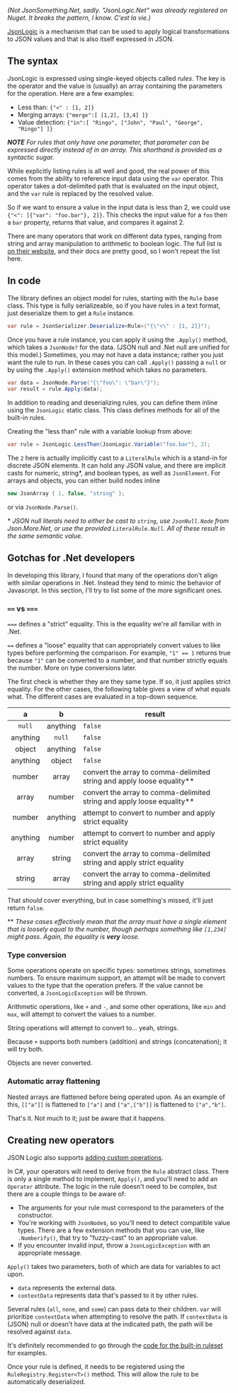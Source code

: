 *(Not Json<nsp>_Something_<nsp>.Net, sadly.  "JsonLogic<nsp>.Net" was already registered on Nuget.  It breaks the pattern, I know.  _C'est la vie_.)*

[JsonLogic](https://jsonlogic.com) is a mechanism that can be used to apply logical transformations to JSON values and that is also itself expressed in JSON.

## The syntax

JsonLogic is expressed using single-keyed objects called _rules_.  The key is the operator and the value is (usually) an array containing the parameters for the operation.  Here are a few examples:

- Less than: `{"<" : [1, 2]}`
- Merging arrays: `{"merge":[ [1,2], [3,4] ]}`
- Value detection: `{"in":[ "Ringo", ["John", "Paul", "George", "Ringo"] ]}`

***NOTE** For rules that only have one parameter, that parameter can be expressed directly instead of in an array.  This shorthand is provided as a syntactic sugar.*

While explicitly listing rules is all well and good, the real power of this comes from the ability to reference input data using the `var` operator.  This operator
takes a dot-delimited path that is evaluated on the input object, and the `var` rule is replaced by the resolved value.

So if we want to ensure a value in the input data is less than 2, we could use `{"<": [{"var": "foo.bar"}, 2]}`.  This checks the input value for a `foo` then a `bar` property, returns that value, and compares it against 2.

There are many operators that work on different data types, ranging from string and array manipulation to arithmetic to boolean logic.  The full list is [on their website](https://jsonlogic.com/operations.html), and their docs are pretty good, so I won't repeat the list here.

## In code

The library defines an object model for rules, starting with the `Rule` base class.  This type is fully serializeable, so if you have rules in a text format, just deserialize them to get a `Rule` instance.

```c#
var rule = JsonSerializer.Deserialize<Rule>("{\"<\" : [1, 2]}");
```

Once you have a rule instance, you can apply it using the `.Apply()` method, which takes a `JsonNode?` for the data.  (JSON null and .Net null are unified for this model.)  Sometimes, you may not have a data instance; rather you just want the rule to run.  In these cases you can call `.Apply()` passing a `null` or by using the `.Apply()` extension method which takes no parameters.

```c#
var data = JsonNode.Parse("{\"foo\": \"bar\"}");
var result = rule.Apply(data);
```

In addition to reading and deserializing rules, you can define them inline using the `JsonLogic` static class.  This class defines methods for all of the built-in rules.

Creating the "less than" rule with a variable lookup from above:

```c#
var rule = JsonLogic.LessThan(JsonLogic.Variable("foo.bar"), 2);
```

The `2` here is actually implicitly cast to a `LiteralRule` which is a stand-in for discrete JSON elements.  It can hold any JSON value, and there are implicit casts for numeric, string\*, and boolean types, as well as `JsonElement`.  For arrays and objects, you can either build nodes inline

```c#
new JsonArray { 1, false, "string" };
```

or via `JsonNode.Parse()`.

\* _JSON null literals need to either be cast to `string`, use `JsonNull.Node` from Json.More.Net, or use the provided `LiteralRule.Null`.  All of these result in the same semantic value._

## Gotchas for .Net developers

In developing this library, I found that many of the operations don't align with similar operations in .Net.  Instead they tend to mimic the behavior of Javascript.  In this section, I'll try to list some of the more significant ones.

### `==` vs `===`

`===` defines a "strict" equality.  This is the equality we're all familiar with in .Net.

`==` defines a "loose" equality that can appropriately convert values to like types before performing the comparison.  For example, `"1" == 1` returns true because `"1"` can be converted to a number, and that number strictly equals the number.  More on type conversions later.

The first check is whether they are they same type.  If so, it just applies strict equality.  For the other cases, the following table gives a view of what equals what.  The different cases are evaluated in a top-down sequence.

|a|b|result|
|:-:|:-:|-|
|`null`|anything|`false`|
|anything|`null`|`false`|
|object|anything|`false`|
|anything|object|`false`|
|number|array|convert the array to comma-delimited string and apply loose equality\*\*|
|array|number|convert the array to comma-delimited string and apply loose equality\*\*|
|number|anything|attempt to convert to number and apply strict equality|
|anything|number|attempt to convert to number and apply strict equality|
|array|string|convert the array to comma-delimited string and apply strict equality|
|string|array|convert the array to comma-delimited string and apply strict equality|

That _should_ cover everything, but in case something's missed, it'll just return `false`.

\*\* _These cases effectively mean that the array must have a single element that is loosely equal to the number, though perhaps something like `[1,234]` might pass.  Again, the equality is **very** loose._

### Type conversion

Some operations operate on specific types: sometimes strings, sometimes numbers.  To ensure maximum support, an attempt will be made to convert values to the type that the operation prefers.  If the value cannot be converted, a `JsonLogicException` will be thrown.

Arithmetic operations, like `+` and `-`, and some other operations, like `min` and `max`, will attempt to convert the values to a number.

String operations will attempt to convert to... yeah, strings.

Because `+` supports both numbers (addition) and strings (concatenation); it will try both.

Objects are never converted.

### Automatic array flattening

Nested arrays are flattened before being operated upon.  As an example of this, `[["a"]]` is flattened to `["a"]` and `["a",["b"]]` is flattened to `["a","b"]`. 

That's it.  Not much to it; just be aware that it happens.

## Creating new operators

JSON Logic also supports [adding custom operations](https://jsonlogic.com/add_operation.html).

In C#, your operators will need to derive from the `Rule` abstract class.  There is only a single method to implement, `Apply()`, and you'll need to add an `Operator` attribute.  The logic in the rule doesn't need to be complex, but there are a couple things to be aware of:

- The arguments for your rule must correspond to the parameters of the constructor.
- You're working with `JsonNode`s, so you'll need to detect compatible value types.  There are a few extension methods that you can use, like `.Numberify()`, that try to "fuzzy-cast" to an appropriate value.
- If you encounter invalid input, throw a `JsonLogicException` with an appropriate message.

`Apply()` takes two parameters, both of which are data for variables to act upon.

- `data` represents the external data.
- `contextData` represents data that's passed to it by other rules.

Several rules (`all`, `none`, and `some`) can pass data to their children.  `var` will prioritize `contextData` when attempting to resolve the path.  If `contextData` is (JSON) null or doesn't have data at the indicated path, the path will be resolved against `data`.

It's definitely recommended to go through the [code for the built-in ruleset](https://github.com/gregsdennis/json-everything/tree/master/JsonLogic/Rules) for examples.

Once your rule is defined, it needs to be registered using the `RuleRegistry.Register<T>()` method.  This will allow the rule to be automatically deserialized.